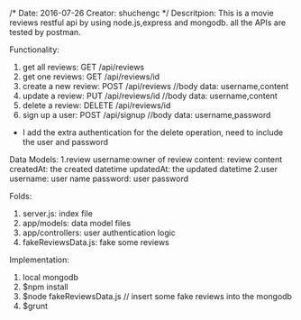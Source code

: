 /*
Date: 2016-07-26
Creator: shuchengc
 */
Descritpion:
This is a movie reviews restful api by using node.js,express and mongodb.
all the APIs are tested by postman.

Functionality:
1. get all reviews: GET /api/reviews
2. get one reviews: GET /api/reviews/id
3. create a new review: POST /api/reviews  //body data: username,content
4. update a review: PUT /api/reviews/id  //body data: username,content
5. delete a review: DELETE /api/reviews/id 
6. sign up a user: POST /api/signup	//body data: username,password
* I add the extra authentication for the delete operation, need to include the 	user and password

Data Models:
1.review
username:owner of review
content: review content
createdAt: the created datetime
updatedAt: the updated datetime
2.user
username: user name
password: user password

Folds:
1. server.js: index file
2. app/models: data model files
3. app/controllers: user authentication logic
4. fakeReviewsData.js: fake some reviews

Implementation:
1. local mongodb
2. $npm install
3. $node fakeReviewsData.js  // insert some fake reviews into the mongodb
4. $grunt


